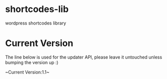 shortcodes-lib
==============

wordpress shortcodes library


Current Version
===============

The line below is used for the updater API, please leave it untouched unless bumping the version up :)

~Current Version:1.1~
